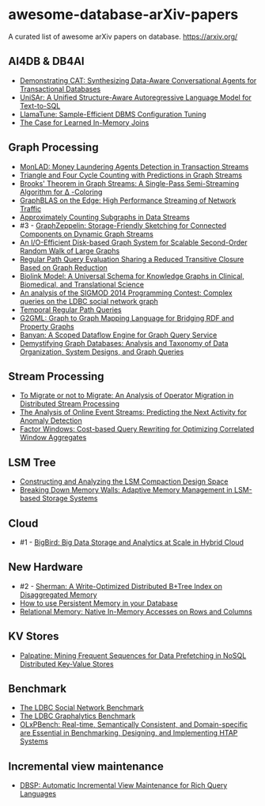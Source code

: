# awesome-database-arXiv-papers

A curated list of awesome arXiv papers on database. https://arxiv.org/

## AI4DB & DB4AI

- [Demonstrating CAT: Synthesizing Data-Aware Conversational Agents for Transactional Databases](https://arxiv.org/abs/2203.14144)
- [UniSAr: A Unified Structure-Aware Autoregressive Language Model for Text-to-SQL](https://arxiv.org/abs/2203.07781)
- [LlamaTune: Sample-Efficient DBMS Configuration Tuning](https://arxiv.org/abs/2203.05128)
- [The Case for Learned In-Memory Joins](https://arxiv.org/abs/2111.08824)

## Graph Processing

- [MonLAD: Money Laundering Agents Detection in Transaction Streams](https://arxiv.org/abs/2201.10051)
- [Triangle and Four Cycle Counting with Predictions in Graph Streams](https://arxiv.org/abs/2203.09572)
- [Brooks' Theorem in Graph Streams: A Single-Pass Semi-Streaming Algorithm for Δ -Coloring](https://arxiv.org/abs/2203.10984)
- [GraphBLAS on the Edge: High Performance Streaming of Network Traffic](https://arxiv.org/abs/2203.13934)
- [Approximately Counting Subgraphs in Data Streams](https://arxiv.org/abs/2203.14225)
- #3 - [GraphZeppelin: Storage-Friendly Sketching for Connected Components on Dynamic Graph Streams](https://arxiv.org/abs/2203.14927)
- [An I/O-Efficient Disk-based Graph System for Scalable Second-Order Random Walk of Large Graphs](https://arxiv.org/abs/2203.16123)
- [Regular Path Query Evaluation Sharing a Reduced Transitive Closure Based on Graph Reduction](https://arxiv.org/abs/2111.06918)
- [Biolink Model: A Universal Schema for Knowledge Graphs in Clinical, Biomedical, and Translational Science](https://arxiv.org/abs/2203.13906)
- [An analysis of the SIGMOD 2014 Programming Contest: Complex queries on the LDBC social network graph](https://arxiv.org/abs/2010.12243)
- [Temporal Regular Path Queries](https://arxiv.org/abs/2107.01241)
- [G2GML: Graph to Graph Mapping Language for Bridging RDF and Property Graphs](https://arxiv.org/abs/2203.06393)
- [Banyan: A Scoped Dataflow Engine for Graph Query Service](https://arxiv.org/abs/2202.12530)
- [Demystifying Graph Databases: Analysis and Taxonomy of Data Organization, System Designs, and Graph Queries](https://arxiv.org/abs/1910.09017)

## Stream Processing

- [To Migrate or not to Migrate: An Analysis of Operator Migration in Distributed Stream Processing](https://arxiv.org/abs/2203.03501)
- [The Analysis of Online Event Streams: Predicting the Next Activity for Anomaly Detection](https://arxiv.org/abs/2203.09619)
- [Factor Windows: Cost-based Query Rewriting for Optimizing Correlated Window Aggregates](https://arxiv.org/abs/2008.12379)

## LSM Tree

- [Constructing and Analyzing the LSM Compaction Design Space](https://arxiv.org/abs/2202.04522)
- [Breaking Down Memory Walls: Adaptive Memory Management in LSM-based Storage Systems](https://arxiv.org/abs/2004.10360)

## Cloud

- #1 - [BigBird: Big Data Storage and Analytics at Scale in Hybrid Cloud](https://arxiv.org/abs/2203.11472)

## New Hardware

- #2 - [Sherman: A Write-Optimized Distributed B+Tree Index on Disaggregated Memory](https://arxiv.org/abs/2112.07320)
- [How to use Persistent Memory in your Database](https://arxiv.org/abs/2112.00425)
- [Relational Memory: Native In-Memory Accesses on Rows and Columns](https://arxiv.org/abs/2109.14349)


## KV Stores

- [Palpatine: Mining Frequent Sequences for Data Prefetching in NoSQL Distributed Key-Value Stores](https://arxiv.org/abs/2002.00215)

## Benchmark

- [The LDBC Social Network Benchmark](https://arxiv.org/abs/2001.02299)
- [The LDBC Graphalytics Benchmark](https://arxiv.org/abs/2011.15028)
- [OLxPBench: Real-time, Semantically Consistent, and Domain-specific are Essential in Benchmarking, Designing, and Implementing HTAP Systems](https://arxiv.org/abs/2203.16095)


## Incremental view maintenance

- [DBSP: Automatic Incremental View Maintenance for Rich Query Languages](https://arxiv.org/abs/2203.16684)
